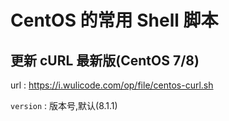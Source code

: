 # CentOS 的常用 Shell 脚本

## 更新 cURL 最新版(CentOS 7/8)

url : https://i.wulicode.com/op/file/centos-curl.sh

`version` : 版本号,默认(8.1.1)